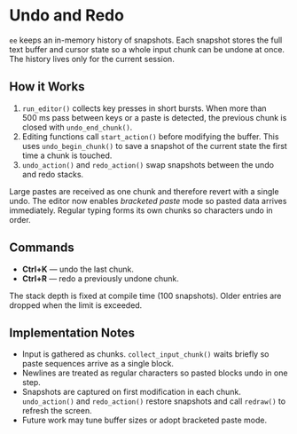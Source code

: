 # Undo and Redo

`ee` keeps an in-memory history of snapshots.  Each snapshot stores the
full text buffer and cursor state so a whole input chunk can be undone
at once.  The history lives only for the current session.

## How it Works

1. `run_editor()` collects key presses in short bursts.  When more than
   500 ms pass between keys or a paste is detected, the previous chunk is
   closed with `undo_end_chunk()`.
2. Editing functions call `start_action()` before modifying the buffer.
   This uses `undo_begin_chunk()` to save a snapshot of the current
   state the first time a chunk is touched.
3. `undo_action()` and `redo_action()` swap snapshots between the undo
   and redo stacks.

Large pastes are received as one chunk and therefore revert with a
single undo.  The editor now enables *bracketed paste* mode so pasted
data arrives immediately.  Regular typing forms its own chunks so
characters undo in order.

## Commands

- **Ctrl+K** — undo the last chunk.
- **Ctrl+R** — redo a previously undone chunk.

The stack depth is fixed at compile time (100 snapshots).  Older entries
are dropped when the limit is exceeded.

## Implementation Notes

- Input is gathered as chunks. `collect_input_chunk()` waits briefly so paste sequences arrive as a single block.
- Newlines are treated as regular characters so pasted blocks undo in one step.
- Snapshots are captured on first modification in each chunk. `undo_action()` and `redo_action()` restore snapshots and call `redraw()` to refresh the screen.
- Future work may tune buffer sizes or adopt bracketed paste mode.
